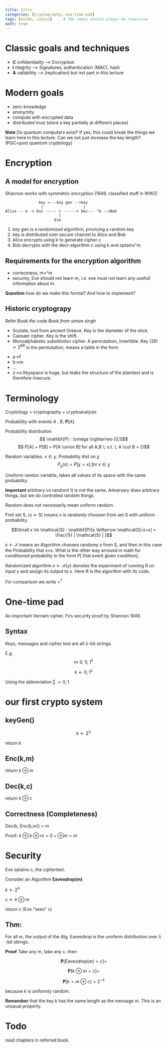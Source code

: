 ```yaml
---
title: Intro 
categories: [cryptography, one-time-pad]
tags: [unibe, cachin]     # TAG names should always be lowercase
math: true
---
```


# Classic goals and techniques
* **C** onfidentiality --> Encryption
* **I** ntegrity --> Signatures, authentication (MAC), hash
* **A** vailability --> (replication) but not part in this lecture

# Modern goals
* zero-knowledge
* anonymity
* compute with encrypted data
* distributed trust (store a key partially at different places)

**Note**  Do quantum computers exist? If yes, this could break the things we learn here in this 
lecture. Can we not just increase the key length? (PQC=post quantum cryptology)

# Encryption
## A model for encryption
Shannon works with symmetric encryption (1949, classified stuff in WW2)

```
               key <---key gen -->key 
                |                  |
Alice -- m -> Enc ----- c ------> Dec--- ^m -->Bob            
                        |            
                      Eve  
```
1. key gen is a randomized algorithm, provicing a random key
2. key is distributed over secure channel to Alice and Bob
3. Alice encrypts using k to generate cipher c
4. Bob decrypts with the decr-algorithm c using k and optains^m

## Requirements for the encryption algorithm
* correctness, m=^m
* security, Eve should not learn m, i.e. eve must not learn any usefull information about $m$.

**Question**  how do we make this formal? And how to implement? 
## Historic cryptograpy
Refer Book _the code Book from  simon singh_
* Scytale, tool from ancient Greece. Key is the diameter of the stick.
* Caesaer cipher. Key is the shift.
* Monoalphabetic substitution cipher. A permutation, invertible. Key ($26! \simeq 2^{88}$ is the permutation, means a table in the form
 - a->f
 - b->m
 - ...
 - z->o
Keyspace is huge, but leaks the structure of the plaintext and is therefore insecure.

# Terminology
Cryptology = cryptography + cryptoanalysis

Probability with events $A$ , $B$, $\mathbf{P}[A]$

Probability distribution 
$$ \mathbf{P} : \omega \rightarrwo [0,1]$$
$$ P[A] + P[B] = P[A \union B] for all A,B \; s.t. \; A \cut B = {}$$

Random variables. $x \in \chi$. Probability dist on $\chi$ 
$$ P_{\chi}(x) = P[\chi =x] \; for \; x \in \chi$$

Unoform randon variable, takes all values of its space with the same probability.

**Important** arbitrary vs random! It is not the same. Adversary does arbitrary things, but we do controlled random things.

Random does not necessarily mean uniform random.

Finit set S, (x <- S) means x is randomly choosen from set S with uniform probability.

$$\forall x \in \mathcal{S} : \mathbf{P}[s \leftarrow \mathcal{S}:s=x] = \frac{1}{ | \mathcal{S} | }$$ 

$s \leftarrow \mathcal{S}$ means an Algorithm chooses randomy s from S, and then in this case the Probability that x=s.
What is the other way arround in math for conditioned probability in the form P[ that event given condition]. 

Randomized algorithm $x \leftarrow \mathcal{R}(y)$ denotes the experiment of running R on input y and assign its output to x. Here R is the algorithm  with its code.

For comparison we write $=^?$

# One-time pad
An important Vernam cipher. Firs security proof by Shannon 1949.
## Syntax
Keys, messages and cipher text are all $\lambda$-bit strings.

E.g. 
$$m \in {0,1}^{\lambda}$$

$$ k \leftarrow {0,1}^{\lambda}$$

Using the abbreviation $\sum := {0,1}$


# our first crypto system 
## keyGen()

$$ k \leftarrow \Sigma ^{\lambda}$$

return k

## Enc(k,m)
return $k \oplus m$

## Dec(k,c)

return $k \oplus c$

## Correctness (Completeness)

Dec(k, Enc(k,m)) = m

Proof: $k \oplus k \oplus m = 0 + \oplus m =m$

# Security
Eve optains c, the ciphertext. 

Consider an Algorithm **Eavesdrop(m)**

$k \leftarrow \Sigma^{\lambda}$

$c \leftarrow k \oplus m$

return c   (Eve "sees" c)

## Thm:
For all m, the output of the Alg. Eavesdrop is the unoform distribution over $\lambda$ -bit stirngs.

**Proof** Take any m, take any c. then

$$ \mathbf{P}[Eavesdrop(m) = c] =$$

$$ \mathbf{P}[k \oplus m = c] =$$

$$ \mathbf{P}[k = m \oplus c] = 2^{-\lambda} $$ 

because k is uniformly random. 

**Remember** that the key k has the same length as the message m. This is an unusual property. 

# Todo 
read chapters in referred book.







